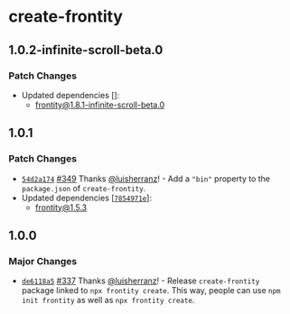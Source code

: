 # create-frontity

## 1.0.2-infinite-scroll-beta.0

### Patch Changes

- Updated dependencies []:
  - frontity@1.8.1-infinite-scroll-beta.0

## 1.0.1

### Patch Changes

- [`54d2a174`](https://github.com/frontity/frontity/commit/54d2a174f97e8b4c782a1a2559c4279c898f4c05) [#349](https://github.com/frontity/frontity/pull/349) Thanks [@luisherranz](https://github.com/luisherranz)! - Add a `"bin"` property to the `package.json` of `create-frontity`.
- Updated dependencies [[`7854971e`](https://github.com/frontity/frontity/commit/7854971eaefa665dc5d77b0b91129c1495b0dab4)]:
  - frontity@1.5.3

## 1.0.0

### Major Changes

- [`de6118a5`](https://github.com/frontity/frontity/commit/de6118a504c1055aab5b1102799a808a03c02e56) [#337](https://github.com/frontity/frontity/pull/337) Thanks [@luisherranz](https://github.com/luisherranz)! - Release `create-frontity` package linked to `npx frontity create`. This way, people can use `npm init frontity` as well as `npx frontity create`.
